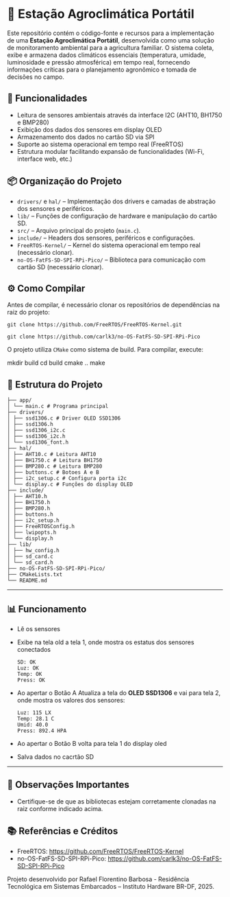 # 🌾 Estação Agroclimática Portátil # 

Este repositório contém o código-fonte e recursos para a implementação de uma **Estação Agroclimática Portátil**, desenvolvida como uma solução de monitoramento ambiental para a agricultura familiar. O sistema coleta, exibe e armazena dados climáticos essenciais (temperatura, umidade, luminosidade e pressão atmosférica) em tempo real, fornecendo informações críticas para o planejamento agronômico e tomada de decisões no campo.

## 🚀 Funcionalidades ##

- Leitura de sensores ambientais através da interface I2C (AHT10, BH1750 e BMP280)
- Exibição dos dados dos sensores em display OLED
- Armazenamento dos dados no cartão SD via SPI
- Suporte ao sistema operacional em tempo real (FreeRTOS)
- Estrutura modular facilitando expansão de funcionalidades (Wi-Fi, interface web, etc.)

## 📦 Organização do Projeto ##

- `drivers/` e `hal/` – Implementação dos drivers e camadas de abstração dos sensores e periféricos.
- `lib/` – Funções de configuração de hardware e manipulação do cartão SD.
- `src/` – Arquivo principal do projeto (`main.c`).
- `include/` – Headers dos sensores, periféricos e configurações.
- `FreeRTOS-Kernel/` – Kernel do sistema operacional em tempo real (necessário clonar).
- `no-OS-FatFS-SD-SPI-RPi-Pico/` – Biblioteca para comunicação com cartão SD (necessário clonar).

## ⚙️ Como Compilar ##

Antes de compilar, é necessário clonar os repositórios de dependências na raiz do projeto:


`git clone https://github.com/FreeRTOS/FreeRTOS-Kernel.git`

`git clone https://github.com/carlk3/no-OS-FatFS-SD-SPI-RPi-Pico`


O projeto utiliza `CMake` como sistema de build. Para compilar, execute:

mkdir build
cd build
cmake ..
make

## 📂 Estrutura do Projeto  ##
```  
├── app/
│ └── main.c # Programa principal
├── drivers/
│ ├── ssd1306.c # Driver OLED SSD1306
│ ├── ssd1306.h
│ ├── ssd1306_i2c.c
│ ├── ssd1306_i2c.h
│ └── ssd1306_font.h
├── hal/
│ ├── AHT10.c # Leitura AHT10
│ ├── BH1750.c # Leitura BH1750
│ ├── BMP280.c # Leitura BMP280
│ ├── buttons.c # Botoes A e B
│ ├── i2c_setup.c # Configura porta i2c
│ └── display.c # Funções do display OLED
├── include/
│ ├── AHT10.h
│ ├── BH1750.h
│ ├── BMP280.h
│ ├── buttons.h
│ ├── i2c_setup.h
│ ├── FreeRTOSConfig.h
│ ├── lwipopts.h
│ └── display.h
├── lib/
│ ├── hw_config.h
│ ├── sd_card.c
│ └── sd_card.h
├── no-OS-FatFS-SD-SPI-RPi-Pico/
├── CMakeLists.txt
└── README.md
```  
---

## 📊 Funcionamento  ##

  - Lê os sensores 
  - Exibe na tela old a tela 1, onde mostra os estatus dos sensores conectados

    ```
    SD: OK
    Luz: OK
    Temp: OK
    Press: OK
    ```  

  - Ao apertar o Botão A Atualiza  a tela do **OLED SSD1306** e vai para tela 2, onde mostra os valores dos sensores:  
    ```
    Luz: 115 LX
    Temp: 28.1 C
    Umid: 40.0
    Press: 892.4 HPA
    ```  
 - Ao apertar o Botão B volta para tela 1 do display oled
 - Salva dados no cacrtão SD
---


## 📝 Observações Importantes ##

- Certifique-se de que as bibliotecas estejam corretamente clonadas na raiz conforme indicado acima.

## 📚 Referências e Créditos ##

- FreeRTOS: https://github.com/FreeRTOS/FreeRTOS-Kernel
- no-OS-FatFS-SD-SPI-RPi-Pico: https://github.com/carlk3/no-OS-FatFS-SD-SPI-RPi-Pico

Projeto desenvolvido por Rafael Florentino Barbosa - Residência Tecnológica em Sistemas Embarcados – Instituto Hardware BR-DF, 2025.
